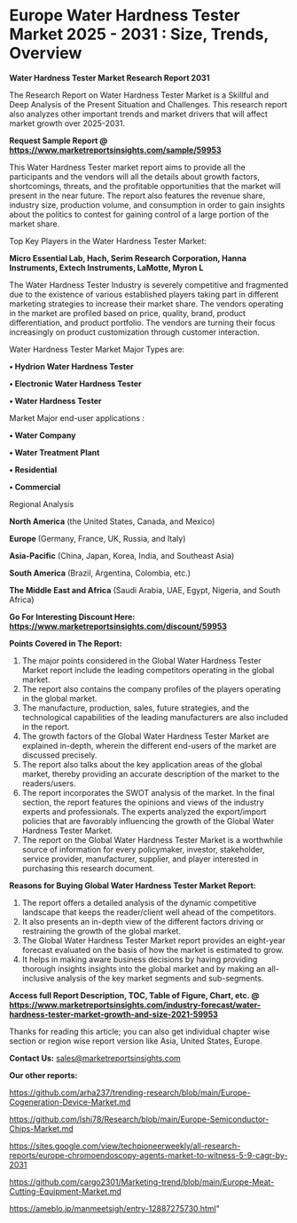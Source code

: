 # Europe Water Hardness Tester Market 2025 - 2031 : Size, Trends, Overview

<strong>Water Hardness Tester Market Research Report 2031</strong>

The Research Report on Water Hardness Tester Market is a Skillful and Deep Analysis of the Present Situation and Challenges. This research report also analyzes other important trends and market drivers that will affect market growth over 2025-2031.

<strong>Request Sample Report @ <a href=https://www.marketreportsinsights.com/sample/59953>https://www.marketreportsinsights.com/sample/59953</a></strong>

This Water Hardness Tester market report aims to provide all the participants and the vendors will all the details about growth factors, shortcomings, threats, and the profitable opportunities that the market will present in the near future. The report also features the revenue share, industry size, production volume, and consumption in order to gain insights about the politics to contest for gaining control of a large portion of the market share.

Top Key Players in the Water Hardness Tester Market:

<strong>Micro Essential Lab, Hach, Serim Research Corporation, Hanna Instruments, Extech Instruments, LaMotte, Myron L</strong>

The Water Hardness Tester Industry is severely competitive and fragmented due to the existence of various established players taking part in different marketing strategies to increase their market share. The vendors operating in the market are profiled based on price, quality, brand, product differentiation, and product portfolio. The vendors are turning their focus increasingly on product customization through customer interaction.

Water Hardness Tester Market Major Types are:

<strong>• Hydrion Water Hardness Tester

• Electronic Water Hardness Tester

• Water Hardness Tester</strong>

Market Major end-user applications :

<strong>• Water Company

• Water Treatment Plant

• Residential

• Commercial</strong>

Regional Analysis

</u><strong><b>North America</b></strong> (the United States, Canada, and Mexico)

<strong><b>Europe </b></strong>(Germany, France, UK, Russia, and Italy)

<strong><b>Asia-Pacific</b></strong> (China, Japan, Korea, India, and Southeast Asia)

<strong><b>South America</b></strong> (Brazil, Argentina, Colombia, etc.)

<strong><b>The Middle East and Africa</b></strong> (Saudi Arabia, UAE, Egypt, Nigeria, and South Africa)

<strong>Go For Interesting Discount Here: <a href=https://www.marketreportsinsights.com/discount/59953>https://www.marketreportsinsights.com/discount/59953</a></strong>

<strong>Points Covered in The Report:</strong>
<ol>
  <li>The major points considered in the Global Water Hardness Tester Market report include the leading competitors operating in the global market.</li>
  <li>The report also contains the company profiles of the players operating in the global market.</li>
  <li>The manufacture, production, sales, future strategies, and the technological capabilities of the leading manufacturers are also included in the report.</li>
  <li>The growth factors of the Global Water Hardness Tester Market are explained in-depth, wherein the different end-users of the market are discussed precisely.</li>
  <li>The report also talks about the key application areas of the global market, thereby providing an accurate description of the market to the readers/users.</li>
  <li>The report incorporates the SWOT analysis of the market. In the final section, the report features the opinions and views of the industry experts and professionals. The experts analyzed the export/import policies that are favorably influencing the growth of the Global Water Hardness Tester Market.</li>
  <li>The report on the Global Water Hardness Tester Market is a worthwhile source of information for every policymaker, investor, stakeholder, service provider, manufacturer, supplier, and player interested in purchasing this research document.</li>
</ol>
<strong>Reasons for Buying Global Water Hardness Tester Market Report:</strong>

<ol>
  <li>The report offers a detailed analysis of the dynamic competitive landscape that keeps the reader/client well ahead of the competitors.</li>
  <li>It also presents an in-depth view of the different factors driving or restraining the growth of the global market.</li>
  <li>The Global Water Hardness Tester Market report provides an eight-year forecast evaluated on the basis of how the market is estimated to grow.</li>
  <li>It helps in making aware business decisions by having providing thorough insights insights into the global market and by making an all-inclusive analysis of the key market segments and sub-segments.</li>
</ol>
<strong>Access full Report Description, TOC, Table of Figure, Chart, etc. @ <a href=https://www.marketreportsinsights.com/industry-forecast/water-hardness-tester-market-growth-and-size-2021-59953>https://www.marketreportsinsights.com/industry-forecast/water-hardness-tester-market-growth-and-size-2021-59953</a></strong>


Thanks for reading this article; you can also get individual chapter wise section or region wise report version like Asia, United States, Europe.

<strong>Contact Us:</strong>
sales@marketreportsinsights.com

<strong>Our other reports:</strong>

<a href=https://github.com/arha237/trending-research/blob/main/Europe-Cogeneration-Device-Market.md>https://github.com/arha237/trending-research/blob/main/Europe-Cogeneration-Device-Market.md</a>

<a href=https://github.com/Ishi78/Research/blob/main/Europe-Semiconductor-Chips-Market.md>https://github.com/Ishi78/Research/blob/main/Europe-Semiconductor-Chips-Market.md</a>

<a href=https://sites.google.com/view/techpioneerweekly/all-research-reports/europe-chromoendoscopy-agents-market-to-witness-5-9-cagr-by-2031>https://sites.google.com/view/techpioneerweekly/all-research-reports/europe-chromoendoscopy-agents-market-to-witness-5-9-cagr-by-2031</a>

<a href=https://github.com/cargo2301/Marketing-trend/blob/main/Europe-Meat-Cutting-Equipment-Market.md>https://github.com/cargo2301/Marketing-trend/blob/main/Europe-Meat-Cutting-Equipment-Market.md</a>

<a href=https://ameblo.jp/manmeetsigh/entry-12887275730.html>https://ameblo.jp/manmeetsigh/entry-12887275730.html</a>"
